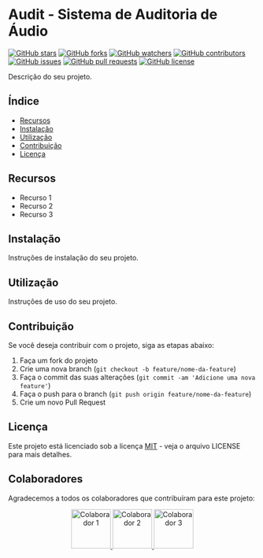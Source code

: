 # Audit - Sistema de Auditoria de Áudio

[![GitHub stars](https://img.shields.io/github/stars/seu-usuario/seu-repositorio.svg?style=social&label=Stars&maxAge=2592000)](https://github.com/seu-usuario/seu-repositorio/stargazers/)
[![GitHub forks](https://img.shields.io/github/forks/seu-usuario/seu-repositorio.svg?style=social&label=Forks&maxAge=2592000)](https://github.com/seu-usuario/seu-repositorio/network/)
[![GitHub watchers](https://img.shields.io/github/watchers/seu-usuario/seu-repositorio.svg?style=social&label=Watch&maxAge=2592000)](https://github.com/seu-usuario/seu-repositorio/watchers/)
[![GitHub contributors](https://img.shields.io/github/contributors/seu-usuario/seu-repositorio.svg)](https://github.com/seu-usuario/seu-repositorio/graphs/contributors/)
[![GitHub issues](https://img.shields.io/github/issues/seu-usuario/seu-repositorio.svg)](https://github.com/seu-usuario/seu-repositorio/issues)
[![GitHub pull requests](https://img.shields.io/github/issues-pr/seu-usuario/seu-repositorio.svg)](https://github.com/seu-usuario/seu-repositorio/pulls)
[![GitHub license](https://img.shields.io/github/license/seu-usuario/seu-repositorio.svg)](https://github.com/seu-usuario/seu-repositorio/blob/master/LICENSE)

Descrição do seu projeto.

## Índice

- [Recursos](#recursos)
- [Instalação](#instalação)
- [Utilização](#utilização)
- [Contribuição](#contribuição)
- [Licença](#licença)

## Recursos

- Recurso 1
- Recurso 2
- Recurso 3

## Instalação

Instruções de instalação do seu projeto.

## Utilização

Instruções de uso do seu projeto.

## Contribuição

Se você deseja contribuir com o projeto, siga as etapas abaixo:

1. Faça um fork do projeto
2. Crie uma nova branch (`git checkout -b feature/nome-da-feature`)
3. Faça o commit das suas alterações (`git commit -am 'Adicione uma nova feature'`)
4. Faça o push para o branch (`git push origin feature/nome-da-feature`)
5. Crie um novo Pull Request

## Licença

Este projeto está licenciado sob a licença [MIT](LICENSE) - veja o arquivo LICENSE para mais detalhes.

## Colaboradores

Agradecemos a todos os colaboradores que contribuíram para este projeto:

<div align="center">
  <a href="https://github.com/colaborador1">
    <img src="https://avatars.githubusercontent.com/colaborador1" width="80" height="80" alt="Colaborador 1">
  </a>
  <a href="https://github.com/colaborador2">
    <img src="https://avatars.githubusercontent.com/colaborador2" width="80" height="80" alt="Colaborador 2">
  </a>
  <a href="https://github.com/colaborador3">
    <img src="https://avatars.githubusercontent.com/colaborador3" width="80" height="80" alt="Colaborador 3">
  </a>
</div>
